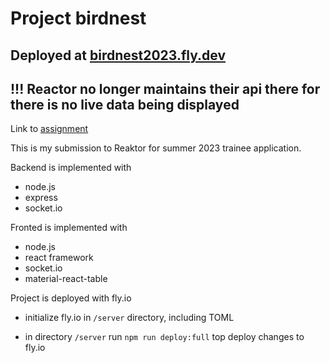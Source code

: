 # Project birdnest 

## Deployed at [birdnest2023.fly.dev](https://birdnest2023.fly.dev/)
## !!! Reactor no longer maintains their api there for there is no live data being displayed
Link to [assignment](https://assignments.reaktor.com/birdnest/)

This is my submission to Reaktor for summer 2023 trainee application.

Backend is implemented with 
- node.js 
- express 
- socket.io

Fronted is implemented with
- node.js 
- react framework
- socket.io
- material-react-table

Project is deployed with fly.io 
- initialize fly.io in `/server` directory, including TOML

- in directory `/server` run  ```npm run deploy:full``` top deploy changes to fly.io
